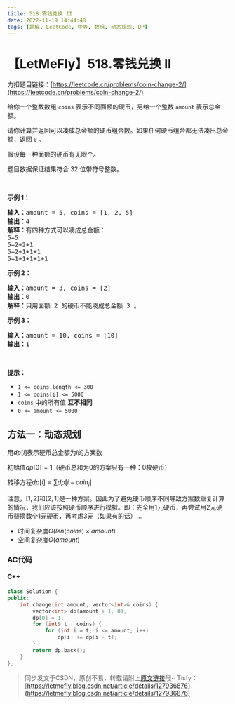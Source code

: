 ```yaml
---
title: 518.零钱兑换 II
date: 2022-11-19 14:44:48
tags: [题解, LeetCode, 中等, 数组, 动态规划, DP]
---
```


# 【LetMeFly】518.零钱兑换 II

力扣题目链接：[https://leetcode.cn/problems/coin-change-2/](https://leetcode.cn/problems/coin-change-2/)

<p>给你一个整数数组 <code>coins</code> 表示不同面额的硬币，另给一个整数 <code>amount</code> 表示总金额。</p>

<p>请你计算并返回可以凑成总金额的硬币组合数。如果任何硬币组合都无法凑出总金额，返回 <code>0</code> 。</p>

<p>假设每一种面额的硬币有无限个。 </p>

<p>题目数据保证结果符合 32 位带符号整数。</p>

<p> </p>

<ul>
</ul>

<p><strong>示例 1：</strong></p>

<pre>
<strong>输入：</strong>amount = 5, coins = [1, 2, 5]
<strong>输出：</strong>4
<strong>解释：</strong>有四种方式可以凑成总金额：
5=5
5=2+2+1
5=2+1+1+1
5=1+1+1+1+1
</pre>

<p><strong>示例 2：</strong></p>

<pre>
<strong>输入：</strong>amount = 3, coins = [2]
<strong>输出：</strong>0
<strong>解释：</strong>只用面额 2 的硬币不能凑成总金额 3 。
</pre>

<p><strong>示例 3：</strong></p>

<pre>
<strong>输入：</strong>amount = 10, coins = [10] 
<strong>输出：</strong>1
</pre>

<p> </p>

<p><strong>提示：</strong></p>

<ul>
	<li><code>1 <= coins.length <= 300</code></li>
	<li><code>1 <= coins[i] <= 5000</code></li>
	<li><code>coins</code> 中的所有值 <strong>互不相同</strong></li>
	<li><code>0 <= amount <= 5000</code></li>
</ul>


    
## 方法一：动态规划

用$dp[i]$表示硬币总金额为$i$的方案数

初始值$dp[0] = 1$（硬币总和为0的方案只有一种：0枚硬币）

转移方程$dp[i] = \sum dp[i - coin_j]$

注意，$[1, 2]$和$[2, 1]$是一种方案。因此为了避免硬币顺序不同导致方案数重复计算的情况，我们应该按照硬币顺序进行模拟。即：先全用$1$元硬币，再尝试用$2$元硬币替换数个$1$元硬币，再考虑$3$元（如果有的话）...

+ 时间复杂度$O(len(coins) \times amount)$
+ 空间复杂度$O(amount)$

### AC代码

#### C++

```cpp
class Solution {
public:
    int change(int amount, vector<int>& coins) {
        vector<int> dp(amount + 1, 0);
        dp[0] = 1;
        for (int& t : coins) {
            for (int i = t; i <= amount; i++)
                dp[i] += dp[i - t];
        }
        return dp.back();
    }
};
```

> 同步发文于CSDN，原创不易，转载请附上[原文链接](https://blog.tisfy.eu.org/2022/11/19/LeetCode%200518.%E9%9B%B6%E9%92%B1%E5%85%91%E6%8D%A2II/)哦~
> Tisfy：[https://letmefly.blog.csdn.net/article/details/127936876](https://letmefly.blog.csdn.net/article/details/127936876)

